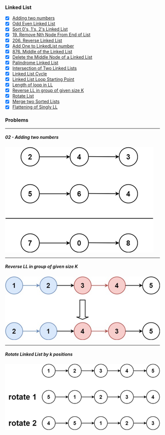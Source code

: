 ### Linked List
- [X] [Adding two numbers](https://leetcode.com/problems/add-two-numbers/description/)
- [X] [Odd Even Linked List](https://leetcode.com/problems/odd-even-linked-list/description/)
- [X] [Sort 0's, 1's, 2's Linked List](https://takeuforward.org/plus/dsa/linked-list/logic-building/sort-a-ll-of-0's-1's-and-2's)
- [X] [19. Remove Nth Node From End of List](https://leetcode.com/problems/remove-nth-node-from-end-of-list/)
- [X] [206. Reverse Linked List](https://leetcode.com/problems/reverse-linked-list/)
- [X] [Add One to LinkedList number](https://takeuforward.org/plus/dsa/linked-list/faqs--medium/add-one-to-a-number-represented-by-ll)
- [X] [876. Middle of the Linked List](https://leetcode.com/problems/middle-of-the-linked-list/description/)
- [X] [Delete the Middle Node of a Linked List](https://leetcode.com/problems/delete-the-middle-node-of-a-linked-list/description/)
- [X] [Palindrome Linked List](https://leetcode.com/problems/palindrome-linked-list/description/)
- [X] [Intersection of Two Linked Lists](https://leetcode.com/problems/intersection-of-two-linked-lists/description/)
- [X] [Linked List Cycle](https://leetcode.com/problems/linked-list-cycle/description/)
- [X] [Linked List Loop Starting Point](https://leetcode.com/problems/linked-list-cycle-ii/description/)
- [X] [Length of loop in LL](https://takeuforward.org/plus/dsa/linked-list/faqs--medium/length-of-loop-in-ll)
- [X] [Reverse LL in group of given size K](https://leetcode.com/problems/reverse-nodes-in-k-group/description/)
- [X] [Rotate List](https://leetcode.com/problems/rotate-list/description/)
- [X] [Merge two Sorted Lists](https://leetcode.com/problems/merge-two-sorted-lists/description/)
- [X] [Flattening of Singly LL](https://takeuforward.org/plus/dsa/linked-list/faqs--hard/flattening-of-ll)

### Problems

---

#####  02 - Adding two numbers
![img.png](src/test/java/linkedlist/img.png)

---
#####  Reverse LL in group of given size K
![img.png](img.png)

---
##### Rotate Linked List by k positions
![img_1.png](img_1.png)